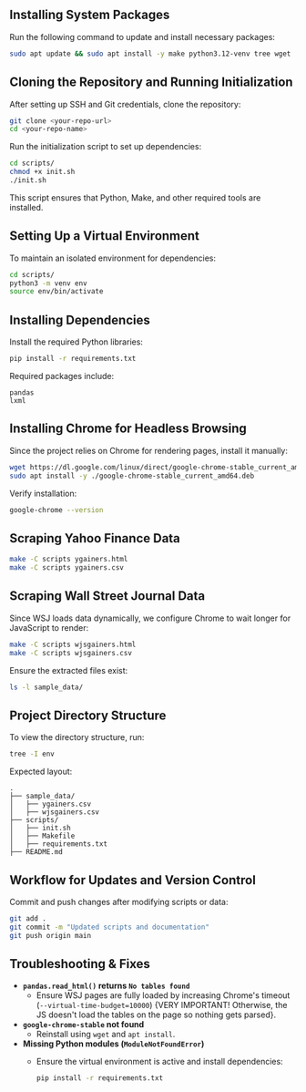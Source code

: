 ## Installing System Packages

Run the following command to update and install necessary packages:

```bash
sudo apt update && sudo apt install -y make python3.12-venv tree wget
```

## Cloning the Repository and Running Initialization

After setting up SSH and Git credentials, clone the repository:

```bash
git clone <your-repo-url>
cd <your-repo-name>
```

Run the initialization script to set up dependencies:

```bash
cd scripts/
chmod +x init.sh
./init.sh
```

This script ensures that Python, Make, and other required tools are installed.

## Setting Up a Virtual Environment

To maintain an isolated environment for dependencies:

```bash
cd scripts/
python3 -m venv env
source env/bin/activate
```

## Installing Dependencies

Install the required Python libraries:

```bash
pip install -r requirements.txt
```

Required packages include:

```
pandas
lxml
```

## Installing Chrome for Headless Browsing

Since the project relies on Chrome for rendering pages, install it manually:

```bash
wget https://dl.google.com/linux/direct/google-chrome-stable_current_amd64.deb
sudo apt install -y ./google-chrome-stable_current_amd64.deb
```

Verify installation:

```bash
google-chrome --version
```

## Scraping Yahoo Finance Data

```bash
make -C scripts ygainers.html
make -C scripts ygainers.csv
```

## Scraping Wall Street Journal Data

Since WSJ loads data dynamically, we configure Chrome to wait longer for JavaScript to render:

```bash
make -C scripts wjsgainers.html
make -C scripts wjsgainers.csv
```

Ensure the extracted files exist:

```bash
ls -l sample_data/
```

## Project Directory Structure

To view the directory structure, run:

```bash
tree -I env
```

Expected layout:

```
.
├── sample_data/
│   ├── ygainers.csv
│   ├── wjsgainers.csv
├── scripts/
│   ├── init.sh
│   ├── Makefile
│   ├── requirements.txt
├── README.md
```

## Workflow for Updates and Version Control

Commit and push changes after modifying scripts or data:

```bash
git add .
git commit -m "Updated scripts and documentation"
git push origin main
```

## Troubleshooting & Fixes

- **`pandas.read_html()` returns `No tables found`**
  - Ensure WSJ pages are fully loaded by increasing Chrome's timeout (`--virtual-time-budget=10000`) {VERY IMPORTANT! Otherwise, the JS doesn't load the tables on the page so nothing gets parsed}.
- **`google-chrome-stable` not found**
  - Reinstall using `wget` and `apt install`.
- **Missing Python modules (`ModuleNotFoundError`)**
  - Ensure the virtual environment is active and install dependencies:

    ```bash
    pip install -r requirements.txt
    ```

